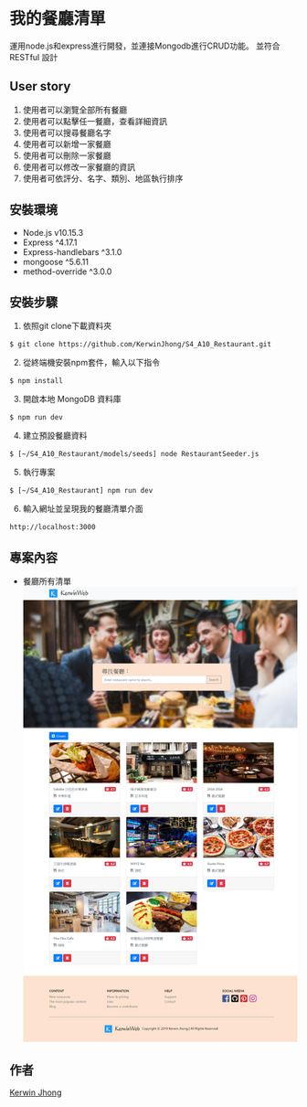 # 我的餐廳清單
運用node.js和express進行開發，並連接Mongodb進行CRUD功能。
並符合 RESTful 設計

## User story
1. 使用者可以瀏覽全部所有餐廳
2. 使用者可以點擊任一餐廳，查看詳細資訊
3. 使用者可以搜尋餐廳名字
4. 使用者可以新增一家餐廳
5. 使用者可以刪除一家餐廳
6. 使用者可以修改一家餐廳的資訊
7. 使用者可依評分、名字、類別、地區執行排序

## 安裝環境

+ Node.js v10.15.3
+ Express ^4.17.1
+ Express-handlebars ^3.1.0
+ mongoose ^5.6.11
+ method-override ^3.0.0

## 安裝步驟
1. 依照git clone下載資料夾
```
$ git clone https://github.com/KerwinJhong/S4_A10_Restaurant.git
```
2. 從終端機安裝npm套件，輸入以下指令
```
$ npm install
```
3. 開啟本地 MongoDB 資料庫
```
$ npm run dev
```
4. 建立預設餐廳資料
```
$ [~/S4_A10_Restaurant/models/seeds] node RestaurantSeeder.js
```
5. 執行專案
```
$ [~/S4_A10_Restaurant] npm run dev
```
6. 輸入網址並呈現我的餐廳清單介面
```
http://localhost:3000
```

## 專案內容
+ 餐廳所有清單
![image](https://github.com/KerwinJhong/S4_A9_Restaurant/blob/master/Restaurant.png)


## 作者
[Kerwin Jhong](https://github.com/KerwinJhong)


